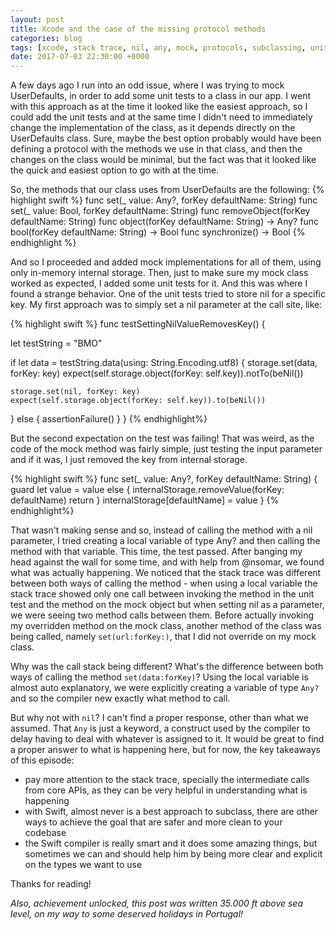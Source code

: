 ```yaml
---
layout: post
title: Xcode and the case of the missing protocol methods
categories: blog
tags: [xcode, stack trace, nil, any, mock, protocols, subclassing, unit tests]
date: 2017-07-03 22:30:00 +0000
---
```

A few days ago I run into an odd issue, where I was trying to mock UserDefaults, in order to add some unit tests to a class in our app. I went with this approach as at the time it looked like the easiest approach, so I could add the unit tests and at the same time I didn't need to immediately change the implementation of the class, as it depends directly on the UserDefaults class. Sure, maybe the best option probably would have been defining a protocol with the methods we use in that class, and then the changes on the class would be minimal, but the fact was that it looked like the quick and easiest option to go with at the time.

So, the methods that our class uses from UserDefaults are the following:
{% highlight swift %}
func set(_ value: Any?, forKey defaultName: String)
func set(_ value: Bool, forKey defaultName: String)
func removeObject(forKey defaultName: String)
func object(forKey defaultName: String) -> Any?
func bool(forKey defaultName: String) -> Bool
func synchronize() -> Bool
{% endhighlight %}

And so I proceeded and added mock implementations for all of them, using only in-memory internal storage. Then, just to make sure my mock class worked as expected, I added some unit tests for it. And this was where I found a strange behavior. One of the unit tests tried to store nil for a specific key. My first approach was to simply set a nil parameter at the call site, like:

{% highlight swift %}
func testSettingNilValueRemovesKey() {

  let testString = "BMO"

  if let data = testString.data(using: String.Encoding.utf8) {
    storage.set(data, forKey: key)
    expect(self.storage.object(forKey: self.key)).notTo(beNil())

    storage.set(nil, forKey: key)
    expect(self.storage.object(forKey: self.key)).to(beNil())
  } else {
    assertionFailure()
  }
}
{% endhighlight%}

But the second expectation on the test was failing! That was weird, as the code of the mock method was fairly simple, just testing the input parameter and if it was, I just removed the key from internal storage.

{% highlight swift %}
func set(_ value: Any?, forKey defaultName: String) {
  guard let value = value else {
    internalStorage.removeValue(forKey: defaultName)
    return
  }
  internalStorage[defaultName] = value
}
{% endhighlight%}


That wasn't making sense and so, instead of calling the method with a nil parameter, I tried  creating a local variable of type Any? and then calling the method with that variable. This time, the test passed. After banging my head against the wall for some time, and with help from @nsomar, we found what was actually happening. We noticed that the stack trace was different between both ways of calling the method - when using a local variable the stack trace showed only one call between invoking the method in the unit test and the method on the mock object but when setting nil as a parameter, we were seeing two method calls between them. Before actually invoking my overridden method on the mock class, another method of the class was being called, namely ```set(url:forKey:)```, that I did not override on my mock class.

Why was the call stack being different? What's the difference between both ways of calling the method ```set(data:forKey)```? Using the local variable is almost auto explanatory, we were explicitly creating a variable of type ```Any?``` and so the compiler new exactly what method to call.

But why not with ```nil```? I can't find a proper response, other than what we assumed. That ```Any``` is just a keyword, a construct used by the compiler to delay having to deal with whatever is assigned to it. It would be great to find a proper answer to what is happening here, but for now, the key takeaways of this episode:
- pay more attention to the stack trace, specially the intermediate calls from core APIs, as they can be very helpful in understanding what is happening
- with Swift, almost never is a best approach to subclass, there are other ways to achieve the goal that are safer and more clean to your codebase
- the Swift compiler is really smart and it does some amazing things, but sometimes we can and should help him by being more clear and explicit on the types we want to use

Thanks for reading!

_Also, achievement unlocked, this post was written 35.000 ft above sea level, on my way to some deserved holidays in Portugal!_

